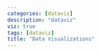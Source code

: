 ```yaml
---
categories: [dataviz]
description: "dataviz"
viz: true
tags: [dataviz]
title: "Data Visualizations"
---
```

